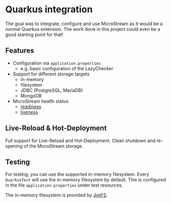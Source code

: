 # Quarkus integration

The goal was to integrate, configure and use MicroStream as it would be a _normal_ Quarkus extension.
The work done in this project could even be a good starting point for that!

## Features

* Configuration via `application.properties`
  * e.g. basic configuration of the LazyChecker
* Support for different storage targets
  * in-memory
  * filesystem
  * JDBC (PostgreSQL, MariaDB)
  * MongoDB
* MicroStream health status
  * [readiness](http://127.0.0.1:8080/q/health/ready)
  * [liveness](http://127.0.0.1:8080/q/health/live)

## Live-Reload & Hot-Deployment

Full support for Live-Reload and Hot-Deployment. Clean shutdown and re-opening of the
MicroStream storage.

## Testing

For testing, you can use the supported in-memory filesystem. Every `QuarkusTest` will use
the in-memory filesystem by default. This is configured in the file
`application.properties` under test resources.

The in-memory filesystem is provided by [JimFS](https://github.com/google/jimfs/).